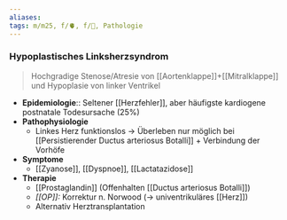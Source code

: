 ```yaml
---
aliases: 
tags: m/m25, f/🫀, f/🦄, Pathologie
---
```

### Hypoplastisches Linksherzsyndrom
> Hochgradige Stenose/Atresie von [[Aortenklappe]]+[[Mitralklappe]] und Hypoplasie von linker Ventrikel
- **Epidemiologie**:: Seltener [[Herzfehler]], aber häufigste kardiogene postnatale Todesursache (25%)
- **Pathophysiologie**
	- Linkes Herz funktionslos → Überleben nur möglich bei [[Persistierender Ductus arteriosus Botalli]] + Verbindung der Vorhöfe
- **Symptome**
	- [[Zyanose]], [[Dyspnoe]], [[Lactatazidose]]
- **Therapie**
	- [[Prostaglandin]] (Offenhalten [[Ductus arteriosus Botalli]])
	- *[[OP]]:* Korrektur n. Norwood (→ univentrikuläres [[Herz]])
	- Alternativ Herztransplantation